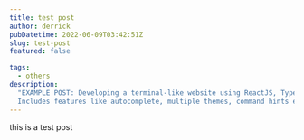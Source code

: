 ```yaml
---
title: test post
author: derrick
pubDatetime: 2022-06-09T03:42:51Z
slug: test-post
featured: false

tags:
  - others
description:
  "EXAMPLE POST: Developing a terminal-like website using ReactJS, TypeScript and Styled-Components.
  Includes features like autocomplete, multiple themes, command hints etc."
---
```


this is a test post
